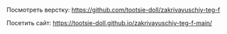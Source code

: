 Посмотреть верстку: https://github.com/tootsie-doll/zakrivayuschiy-teg-f

Посетить сайт: https://tootsie-doll.github.io/zakrivayuschiy-teg-f-main/
